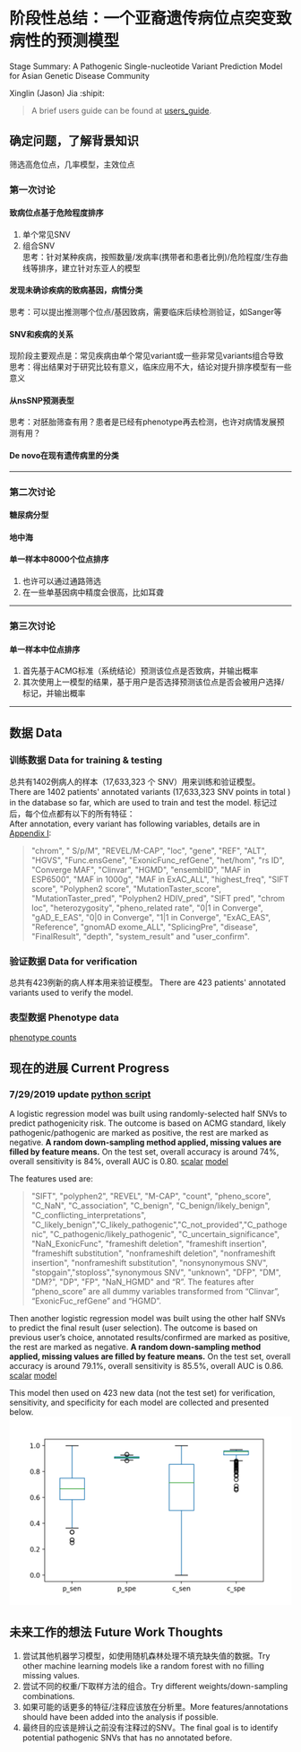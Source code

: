 # 阶段性总结：一个亚裔遗传病位点突变致病性的预测模型
Stage Summary: A Pathogenic Single-nucleotide Variant Prediction Model for Asian Genetic Disease Community

Xinglin (Jason) Jia  :shipit:
> A brief users guide can be found at [users_guide](users_guide.md).  

## 确定问题，了解背景知识

筛选高危位点，几率模型，主效位点

### 第一次讨论
#### 致病位点基于危险程度排序
1. 单个常见SNV
1. 组合SNV  
思考：针对某种疾病，按照数量/发病率(携带者和患者比例)/危险程度/生存曲线等排序，建立针对东亚人的模型
#### 发现未确诊疾病的致病基因，病情分类
思考：可以提出推测哪个位点/基因致病，需要临床后续检测验证，如Sanger等
#### SNV和疾病的关系
现阶段主要观点是：常见疾病由单个常见variant或一些非常见variants组合导致  
思考：得出结果对于研究比较有意义，临床应用不大，结论对提升排序模型有一些意义
#### 从nsSNP预测表型
思考：对胚胎筛查有用？患者是已经有phenotype再去检测，也许对病情发展预测有用？
#### De novo在现有遗传病里的分类
***
### 第二次讨论
#### 糖尿病分型
#### 地中海
#### 单一样本中8000个位点排序
1. 也许可以通过通路筛选
1. 在一些单基因病中精度会很高，比如耳聋
***
### 第三次讨论
#### 单一样本中位点排序
1. 首先基于ACMG标准（系统结论）预测该位点是否致病，并输出概率
1. 其次使用上一模型的结果，基于用户是否选择预测该位点是否会被用户选择/标记，并输出概率
***

## 数据 Data
### 训练数据 Data for training & testing
总共有1402例病人的样本（17,633,323 个 SNV）用来训练和验证模型。  
There are 1402 patients' annotated variants (17,633,323 SNV points in total ) in the database so far, which are used to train and test the model.
标记过后，每个位点都有以下的所有特征：  
After annotation, every variant has following variables, details are in [Appendix I](#appendix-i): 
> "chrom", " S/p/M", "REVEL/M-CAP", "loc", "gene", "REF", "ALT", "HGVS", "Func.ensGene", "ExonicFunc_refGene", "het/hom", "rs ID", "Converge MAF", "Clinvar", "HGMD", "ensemblID", "MAF in ESP6500", "MAF in 1000g", "MAF in ExAC_ALL", "highest_freq", "SIFT score", "Polyphen2 score", "MutationTaster_score", "MutationTaster_pred", "Polyphen2 HDIV_pred", "SIFT pred", "chrom loc", "heterozygosity", "pheno_related rate", "0|1 in Converge", "gAD_E_EAS", "0|0 in Converge", "1|1 in Converge", "ExAC_EAS", "Reference", "gnomAD exome_ALL", "SplicingPre", "disease", "FinalResult", "depth", "system_result" and "user_confirm". 

### 验证数据 Data for verification
总共有423例新的病人样本用来验证模型。
There are 423 patients' annotated variants used to verify the model.

### 表型数据 Phenotype data
[phenotype counts](value_counts.txt)

## 现在的进展 Current Progress
### 7/29/2019 update [python script](LR_model_all.py)
A logistic regression model was built using randomly-selected half SNVs to predict pathogenicity risk. The outcome is based on ACMG standard, likely pathogenic/pathogenic are marked as positive, the rest are marked as negative. **A random down-sampling method applied, missing values are filled by feature means.** On the test set, overall accuracy is around 74%, overall sensitivity is 84%, overall AUC is 0.80. [scalar](p_or_not_lr_scalar.sav) [model](p_or_not_lr_model.sav)

The features used are: 
> "SIFT", "polyphen2", "REVEL", "M-CAP", "count", "pheno_score", "C_NaN", "C_association", "C_benign", "C_benign/likely_benign", "C_conflicting_interpretations", "C_likely_benign","C_likely_pathogenic","C_not_provided","C_pathogenic", "C_pathogenic/likely_pathogenic", "C_uncertain_significance", "NaN_ExonicFunc", "frameshift deletion", "frameshift insertion", "frameshift substitution", "nonframeshift deletion", "nonframeshift insertion", "nonframeshift substitution", "nonsynonymous SNV", "stopgain","stoploss","synonymous SNV", "unknown", "DFP", "DM", "DM?", "DP", "FP", "NaN_HGMD" and “R”. The features after “pheno_score” are all dummy variables transformed from “Clinvar”, “ExonicFuc_refGene” and “HGMD”. 

Then another logistic regression model was built using the other half SNVs to predict the final result (user selection). The outcome is based on previous user’s choice, annotated results/confirmed are marked as positive, the rest are marked as negative.  **A random down-sampling method applied, missing values are filled by feature means.** On the test set, overall accuracy is around 79.1%, overall sensitivity is 85.5%, overall AUC is 0.86. [scalar](c_or_not_lr_scalar.sav) [model](c_or_not_lr_model.sav)

This model then used on 423 new data (not the test set) for verification, sensitivity, and specificity for each model are collected and presented below.  
![](verify_new_data.png)


## 未来工作的想法 Future Work Thoughts  
1. 尝试其他机器学习模型，如使用随机森林处理不填充缺失值的数据。Try other machine learning models like a random forest with no filling missing values.  
2. 尝试不同的权重/下取样方法的组合。Try different weights/down-sampling combinations.  
3. 如果可能的话更多的特征/注释应该放在分析里。More features/annotations should have been added into the analysis if possible.  
4. 最终目的应该是辨认之前没有注释过的SNV。The final goal is to identify potential pathogenic SNVs that has no annotated before.
